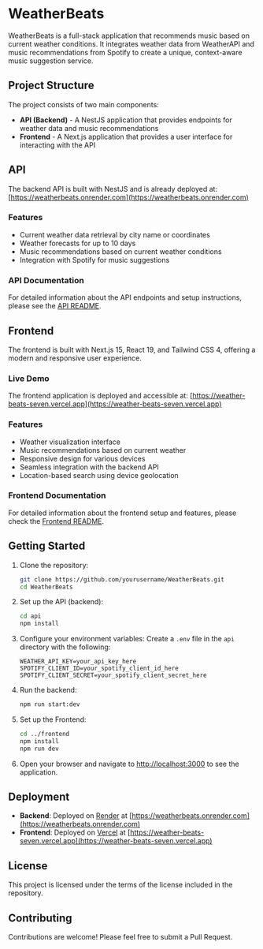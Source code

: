 # WeatherBeats

WeatherBeats is a full-stack application that recommends music based on current weather conditions. It integrates weather data from WeatherAPI and music recommendations from Spotify to create a unique, context-aware music suggestion service.

## Project Structure

The project consists of two main components:

- **API (Backend)** - A NestJS application that provides endpoints for weather data and music recommendations
- **Frontend** - A Next.js application that provides a user interface for interacting with the API

## API

The backend API is built with NestJS and is already deployed at:
[https://weatherbeats.onrender.com](https://weatherbeats.onrender.com)

### Features

- Current weather data retrieval by city name or coordinates
- Weather forecasts for up to 10 days
- Music recommendations based on current weather conditions
- Integration with Spotify for music suggestions

### API Documentation

For detailed information about the API endpoints and setup instructions, please see the [API README](api/README.md).

## Frontend

The frontend is built with Next.js 15, React 19, and Tailwind CSS 4, offering a modern and responsive user experience.

### Live Demo

The frontend application is deployed and accessible at:
[https://weather-beats-seven.vercel.app](https://weather-beats-seven.vercel.app)

### Features

- Weather visualization interface
- Music recommendations based on current weather
- Responsive design for various devices
- Seamless integration with the backend API
- Location-based search using device geolocation

### Frontend Documentation

For detailed information about the frontend setup and features, please check the [Frontend README](frontend/README.md).

## Getting Started

1. Clone the repository:
   ```bash
   git clone https://github.com/yourusername/WeatherBeats.git
   cd WeatherBeats
   ```

2. Set up the API (backend):
   ```bash
   cd api
   npm install
   ```

3. Configure your environment variables:
   Create a `.env` file in the `api` directory with the following:
   ```
   WEATHER_API_KEY=your_api_key_here
   SPOTIFY_CLIENT_ID=your_spotify_client_id_here
   SPOTIFY_CLIENT_SECRET=your_spotify_client_secret_here
   ```

4. Run the backend:
   ```bash
   npm run start:dev
   ```

5. Set up the Frontend:
   ```bash
   cd ../frontend
   npm install
   npm run dev
   ```

6. Open your browser and navigate to [http://localhost:3000](http://localhost:3000) to see the application.

## Deployment

- **Backend**: Deployed on [Render](https://render.com) at [https://weatherbeats.onrender.com](https://weatherbeats.onrender.com)
- **Frontend**: Deployed on [Vercel](https://vercel.com) at [https://weather-beats-seven.vercel.app](https://weather-beats-seven.vercel.app)

## License

This project is licensed under the terms of the license included in the repository.

## Contributing

Contributions are welcome! Please feel free to submit a Pull Request. 